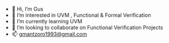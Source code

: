 - 👋 Hi, I’m Gus 
- 👀 I’m interested in UVM , Functional & Formal Verification
- 🌱 I’m currently learning UVM
- 💞️ I’m looking to collaborate on Functional Verification Projects
- 📫 gmantzoro1993@gmail.com

<!---
GMantz2k20/GMantz2k20 is a ✨ special ✨ repository because its `README.md` (this file) appears on your GitHub profile.
You can click the Preview link to take a look at your changes.
--->
